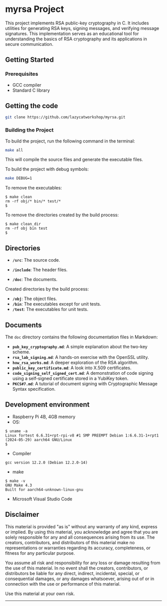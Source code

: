 # myrsa Project

This project implements RSA public-key cryptography in C. It includes utilities for generating RSA keys, signing messages, and verifying message signatures. This implementation serves as an educational tool for understanding the basics of RSA cryptography and its applications in secure communication.

## Getting Started

### Prerequisites

- GCC compiler
- Standard C library

## Getting the code
```bash
git clone https://github.com/lazycatworkshop/myrsa.git
```

### Building the Project

To build the project, run the following command in the terminal:

```sh
make all
```
This will compile the source files and generate the executable files.

To build the project with debug symbols:
```sh
make DEBUG=1
```

To remove the executables:
```console
$ make clean
rm -rf obj/* bin/* test/*
$ 
```

To remove the directories created by the build process:
```console
$ make clean_dir
rm -rf obj bin test
$ 
```

## Directories

- **`/src`**: The source code.

- **`/include`**: The header files.

- **`/doc`**: The documents.

Created directories by the build process:

- **`/obj`**: The object files.
- **`/bin`**: The executables except for unit tests.
- **`/test`**: The executables for unit tests.

## Documents

The `doc` directory contains the following documentation files in Markdown:

- **`pub_key_cryptography.md`**: A simple explanation about the two-key scheme.
- **`rsa_lab_signing.md`**: A hands-on exercise with the OpenSSL utility.
- **`how_rsa_works.md`**: A deeper exploration of the RSA algorithm.
- **`public_key_certificate.md`**: A look into X.509 certificates.
- **`code_signing_self_signed_cert.md`**: A demonstration of code signing using a self-signed certificate stored in a YubiKey token.
- **`PKCS#7.md`**: A tutorial of document signing with Cryptographic Message Syntax specification.

## Development environment
- Raspberry Pi 4B, 4GB memory
- OS:
```console
$ uname -a
Linux fortest 6.6.31+rpt-rpi-v8 #1 SMP PREEMPT Debian 1:6.6.31-1+rpt1 (2024-05-29) aarch64 GNU/Linux
$
```
- Compiler
```text
gcc version 12.2.0 (Debian 12.2.0-14) 
```
- make
```console
$ make -v
GNU Make 4.3
Built for aarch64-unknown-linux-gnu
```
- Microsoft Visual Studio Code


## Disclaimer

This material is provided "as is" without any warranty of any kind, express or implied. By using this material, you acknowledge and agree that you are solely responsible for any and all consequences arising from its use. The creators, contributors, and distributors of this material make no representations or warranties regarding its accuracy, completeness, or fitness for any particular purpose.

You assume all risk and responsibility for any loss or damage resulting from the use of this material. In no event shall the creators, contributors, or distributors be liable for any direct, indirect, incidental, special, or consequential damages, or any damages whatsoever, arising out of or in connection with the use or performance of this material.

Use this material at your own risk.

---